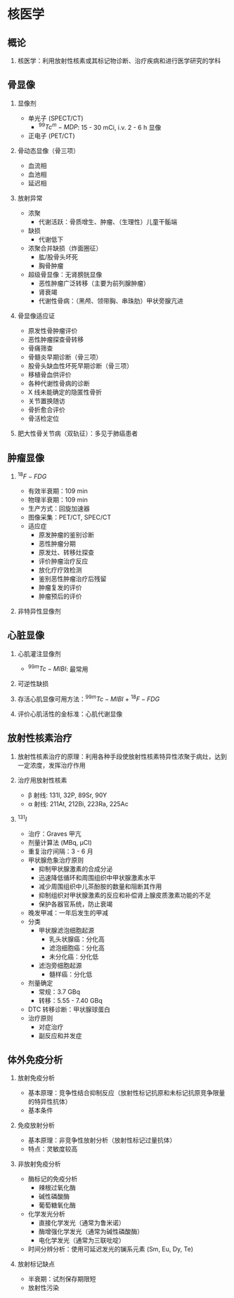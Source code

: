 核医学
======
## 概论
1. 核医学：利用放射性核素或其标记物诊断、治疗疾病和进行医学研究的学科

## 骨显像
1. 显像剂
    - 单光子 (SPECT/CT)
        - $^{99}Tc^{m}-MDP$: 15 - 30 mCi, i.v. 2 - 6 h 显像
    - 正电子 (PET/CT)

1. 骨动态显像（骨三项）
    - 血流相
    - 血池相
    - 延迟相

1. 放射异常
    - 浓聚
        - 代谢活跃：骨质增生、肿瘤、（生理性）儿童干骺端
    - 缺损
        - 代谢低下
    - 浓聚合并缺损（炸面圈征）
        - 肱/股骨头坏死
        - 胸骨肿瘤
    - 超级骨显像：无肾膀胱显像 <!-- IMPORTANT -->
        - 恶性肿瘤广泛转移（主要为前列腺肿瘤）
        - 肾衰竭
        - 代谢性骨病：（黑颅、领带胸、串珠肋）甲状旁腺亢进

1. 骨显像适应证
    - 原发性骨肿瘤评价
    - 恶性肿瘤探查骨转移
    - 骨痛筛查
    - 骨髓炎早期诊断（骨三项）
    - 股骨头缺血性坏死早期诊断（骨三项）
    - 移植骨血供评价
    - 各种代谢性骨病的诊断
    - X 线未能确定的隐匿性骨折
    - 关节置换随访
    - 骨折愈合评价
    - 骨活检定位

1. 肥大性骨关节病（双轨征）：多见于肺癌患者

## 肿瘤显像
1. $^{18}F-FDG$
    - 有效半衰期：109 min
    - 物理半衰期：109 min
    - 生产方式：回旋加速器
    - 图像采集：PET/CT, SPEC/CT
    - 适应症 <!-- TODO: Add, 7 in total -->
        - 原发肿瘤的鉴别诊断
        - 恶性肿瘤分期
        - 原发灶、转移灶探查
        - 评价肿瘤治疗反应
        - 放化疗疗效检测
        - 鉴别恶性肿瘤治疗后残留
        - 肿瘤复发的评价
        - 肿瘤预后的评价

1. 非特异性显像剂 <!-- TODO: Add -->

## 心脏显像
1. 心肌灌注显像剂
    - $^{99m}Tc-MIBI$: 最常用

1. 可逆性缺损 <!-- TODO: Add def -->

1. 存活心肌显像可用方法：$^{99m}Tc-MIBI$ + $^{18}F-FDG$

1. 评价心肌活性的金标准：心肌代谢显像

## 放射性核素治疗
1. 放射性核素治疗的原理：利用各种手段使放射性核素特异性浓聚于病灶，达到一定浓度，发挥治疗作用
1. 治疗用放射性核素
    - β 射线: 131I, 32P, 89Sr, 90Y
    - α 射线: 211At, 212Bi, 223Ra, 225Ac

1. $^{131}I$
    - 治疗：Graves 甲亢
    - 剂量计算法 (MBq, μCI) <!-- TODO: Add -->
    - 重复治疗间隔：3 - 6 月
    - 甲状腺危象治疗原则
        - 抑制甲状腺激素的合成分泌
        - 迅速降低循环和周围组织中甲状腺激素水平
        - 减少周围组织中儿茶酚胺的数量和阻断其作用
        - 抑制组织对甲状腺激素的反应和补偿肾上腺皮质激素功能的不足
        - 保护各器官系统，防止衰竭
    - 晚发甲减：一年后发生的甲减
    - 分类
        - 甲状腺滤泡细胞起源
            - 乳头状腺癌：分化高
            - 滤泡细胞癌：分化高
            - 未分化癌：分化低
        - 滤泡旁细胞起源
            - 髓样癌：分化低
    - 剂量确定
        - 常规：3.7 GBq
        - 转移：5.55 - 7.40 GBq
    - DTC 转移诊断：甲状腺球蛋白
    - 治疗原则 <!-- TODO: Add --> <!-- IMPORTANT -->
        - 对症治疗
        - 副反应和并发症

## 体外免疫分析
1. 放射免疫分析
    - 基本原理：竞争性结合抑制反应（放射性标记抗原和未标记抗原竞争限量的特异性抗体）
    - 基本条件

1. 免疫放射分析
    - 基本原理：非竞争性放射分析（放射性标记过量抗体）
    - 特点：灵敏度较高

1. 非放射免疫分析
    - 酶标记的免疫分析
        - 辣根过氧化酶
        - 碱性磷酸酶
        - 葡萄糖氧化酶
    - 化学发光分析
        - 直接化学发光（通常为鲁米诺）
        - 酶增强化学发光（通常为碱性磷酸酶）
        - 电化学发光（通常为三联吡啶）
    - 时间分辨分析：使用可延迟发光的镧系元素 (Sm, Eu, Dy, Te)

1. 放射标记缺点
    - 半衰期：试剂保存期限短
    - 放射性污染
